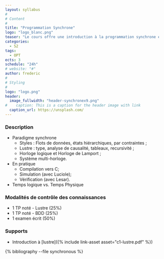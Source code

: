 ```yaml
---
layout: syllabus
#
# Content
#
title: "Programmation Synchrone"
logo: "logo_blanc.png"
teaser: "Le cours offre une introduction à la programmation synchrone en mélangeant les approches déclaratives, flots de données ou basées sur les états."
categories:
  - S2
tags:
  - OPT
ects: 3
schedule: "24h"
# website: "#"
author: frederic
#
# Styling
#
logo: "logo.png"
header:
  image_fullwidth: "header-synchronex9.png"
#    caption: This is a caption for the header image with link
  caption_url: https://unsplash.com/  
---
```


### Description ###

- Paradigme synchrone
  - Styles : Flots de données, états hiérarchiques, par contraintes ;
  - Lustre : type, analyse de causalité, tableaux, recursivité ;
  - Horloge logique et Horloge de Lamport ;
  - Système multi-horloge.
- En pratique
  - Compilation vers C;
  - Simulation (avec Luciole);
  - Vérification (avec Lesar).
- Temps logique vs. Temps Physique

### Modalités de contrôle des connaissances ###

- 1 TP noté - Lustre (25%)
- 1 TP noté - BDD (25%)
- 1 examen écrit (50%)

### Supports

- Introduction à [lustre]({% include link-asset asset="c1-lustre.pdf" %})

{% bibliography --file synchronous %}
